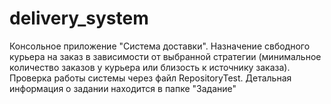 # delivery_system
Консольное приложение "Система доставки".
Назначение свбодного курьера на заказ в зависимости от выбранной стратегии (минимальное количество заказов у курьера или близость к источнику заказа).
Проверка работы системы через файл RepositoryTest.
Детальная информация о задании находится в папке "Задание"
